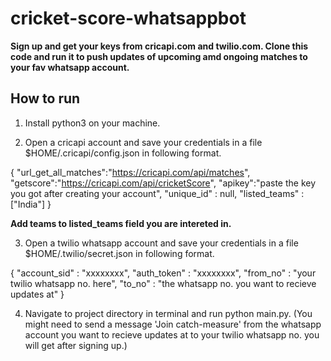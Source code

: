 # cricket-score-whatsappbot

 **Sign up and get your keys from cricapi.com and twilio.com. Clone this code and run it to push updates of upcoming amd ongoing matches to your fav whatsapp account.**

## How to run

1. Install python3 on your machine.

2. Open a cricapi account and save your credentials in a file $HOME/.cricapi/config.json in following format.

{
	"url_get_all_matches":"https://cricapi.com/api/matches",
	"getscore":"https://cricapi.com/api/cricketScore",
	"apikey":"paste the key you got after creating your account",
	"unique_id" : null,
	"listed_teams" : ["India"]
}

**Add teams to listed_teams field you are intereted in.**

3. Open a twilio whatsapp account and save your credentials in a file $HOME/.twilio/secret.json in following format.

{
	"account_sid" : "xxxxxxxx",
	"auth_token" : "xxxxxxxx",
	"from_no" : "your twilio whatsapp no. here", 
	"to_no" : "the whatsapp no. you want to recieve updates at"
}

4. Navigate to project directory in terminal and run python main.py. (You might need to send a message 'Join catch-measure' from the whatsapp account you want to recieve updates at to your twilio whatsapp no. you will get after signing up.)

